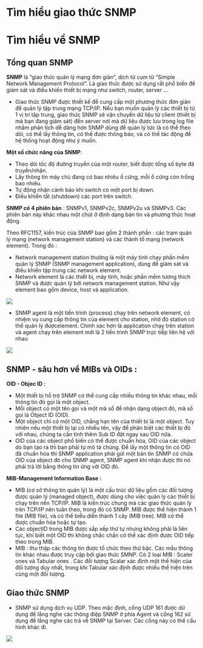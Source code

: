 # Tìm hiểu giao thức SNMP

# Tìm hiểu về SNMP

## Tổng quan SNMP
**SNMP** là “giao thức quản lý mạng đơn giản”, dịch từ cụm từ “Simple Network Management Protocol”. Là giao thức được sử dụng rất phổ biến để giám sát và điều khiển thiết bị mạng như switch, router, server ...

- Giao thức SNMP được thiết kế để cung cấp một phương thức đơn giản để quản lý tập trung mạng TCP/IP. Nếu bạn muốn quản lý các thiết bị từ 1 vị trí tập trung, giao thức SNMP sẽ vận chuyển dữ liệu từ client (thiết bị mà bạn đang giám sát) đến server nơi mà dữ liệu được lưu trong log file nhằm phân tích dễ dàng hơn
SNMP dùng để quản lý tức là có thể theo dõi, có thể lấy thông tin, có thể được thông báo, và có thể tác động để hệ thống hoạt động như ý muốn.

**Một số  chức năng của SNMP**:

- Theo dõi tốc độ đường truyền của một router, biết được tổng số byte đã truyền/nhận.
- Lấy thông tin máy chủ đang có bao nhiêu ổ cứng, mỗi ổ cứng còn trống bao nhiêu.
- Tự động nhận cảnh báo khi switch có một port bị down.
- Điều khiển tắt (shutdown) các port trên switch.

**SNMP có 4 phiên bản** : SNMPv1, SNMPv2c, SNMPv2u và SNMPv3. Các phiên bản này khác nhau một chút ở định dạng bản tin và phương thức hoạt động.

Theo RFC1157, kiến trúc của SNMP bao gồm 2 thành phần : các trạm quản lý mạng (network management station) và các thành tố mạng (network element). Trong đó :
- Network management station thường là một máy tính chạy phần mềm quản lý SNMP (SNMP management application), dùng để giám sát và điều khiển tập trung các network element.
- Network element là các thiết bị, máy tính, hoặc phần mềm tương thích SNMP và được quản lý bởi
network management station. Như vậy element bao gồm device, host và application.

<img src=http://i.imgur.com/xyxZsLF.png>

- SNMP agent là một tiến trình (process) chạy trên network element, có nhiệm vụ cung cấp thông tin của element cho station, nhờ đó station có thể quản lý đượcelement. Chính xác hơn là application chạy trên station và agent chạy trên element mới là 2 tiến trình SNMP trực tiếp liên hệ với nhau

<img src=http://i.imgur.com/ov57Xhb.png>


## SNMP - sâu hơn về MIBs và OIDs :

**OID - Objec ID :**

- Một thiết bị hỗ trợ SNMP có thể cung cấp nhiều thông tin khác nhau, mỗi thông tin đó gọi là một object.
- Mỗi object có một tên gọi và một mã số để nhận dạng object đó, mã số gọi là Object ID (OID).
- Một object chỉ có một OID, chẳng hạn tên của thiết bị là một object. Tuy nhiên nếu một thiết bị lại có
nhiều tên, vậy để phân biệt các thiết bị đó với nhau, chúng ta cần tính thêm Sub ID đặt ngay sau OID nữa.
- OID của các object phổ biến có thể được chuẩn hóa, OID của các object do bạn tạo ra thì bạn phải tự mô tả chúng. Để lấy một thông tin có OID đã chuẩn hóa thì SNMP application phải gửi một bản tin SNMP có chứa OID của object đó cho SNMP agent, SNMP agent khi nhận được thì nó phải trả lời bằng thông tin ứng với OID đó.

**MIB-Management Information Base :**

- MIB (cơ sở thông tin quản lý) là một cấu trúc dữ liệu gồm các đối tượng được quản lý (managed object), được dùng cho việc quản lý các thiết bị chạy trên nền TCP/IP. MIB là kiến trúc chung mà các giao thức quản lý trên TCP/IP nên tuân theo, trong đó có SNMP. MIB được thể hiện thành 1 file (MIB file), và có thể biểu diễn thành 1 cây (MIB tree). MIB có thể được chuẩn hóa hoặc tự tạo.
- Các objectID trong MIB được sắp xếp thứ tự nhưng không phải là liên tục, khi biết một OID thì không chắc chắn có thể xác định được OID tiếp theo trong MIB.
- MIB  : thu thập các thông tin được tổ chức theo thứ bậc. Các mẫu thông tin khác nhau được truy cập bởi giao thức SMNP. Có 2 loại MIB : Scaler ones và Tabular ones . Các đối tượng Scalar xác định một thể hiện của đối tượng duy nhất, trong khi Tabular xác định được nhiều thể hiện trên cùng một đối tượng.

## Giao thức SNMP

- SNMP sử dụng dịch vụ UDP. Theo mặc định, cổng UDP 161 được dử dụng để  lắng nghe các thông điệp SNMP ở phía Agent và cổng 162 sử dụng để lắng nghe các trả về SNMP tại Server. Các cổng này có thể cấu hình khác đi.

<img src=http://i.imgur.com/eqqDxNz.gif>
